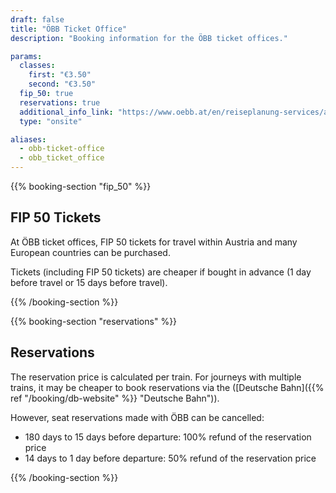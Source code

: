 ```yaml
---
draft: false
title: "ÖBB Ticket Office"
description: "Booking information for the ÖBB ticket offices."

params:
  classes:
    first: "€3.50"
    second: "€3.50"
  fip_50: true
  reservations: true
  additional_info_link: "https://www.oebb.at/en/reiseplanung-services/am-bahnhof/bahnhofsinformation"
  type: "onsite"

aliases:
  - obb-ticket-office
  - obb_ticket_office
---
```


{{% booking-section "fip_50" %}}

## FIP 50 Tickets

At ÖBB ticket offices, FIP 50 tickets for travel within Austria and many European countries can be purchased.

Tickets (including FIP 50 tickets) are cheaper if bought in advance (1 day before travel or 15 days before travel).

{{% /booking-section %}}

{{% booking-section "reservations" %}}

## Reservations

The reservation price is calculated per train. For journeys with multiple trains, it may be cheaper to book reservations via the ([Deutsche Bahn]({{% ref "/booking/db-website" %}} "Deutsche Bahn")).

However, seat reservations made with ÖBB can be cancelled:

- 180 days to 15 days before departure: 100% refund of the reservation price
- 14 days to 1 day before departure: 50% refund of the reservation price

{{% /booking-section %}}
